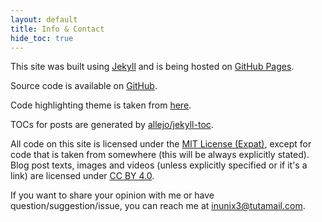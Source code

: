 ```yaml
---
layout: default
title: Info & Contact
hide_toc: true
---
```


This site was built using [Jekyll](https://jekyllrb.com/) and is being hosted on
[GitHub Pages](https://pages.github.com/).

Source code is available on [GitHub](https://github.com/inunix3/inunix3.github.io).

Code highlighting theme is taken from [here](https://github.com/aahan/pygments-github-style).

TOCs for posts are generated by [allejo/jekyll-toc](https://github.com/allejo/jekyll-toc).

All code on this site is licensed under the [MIT License (Expat)](https://opensource.org/license/mit),
except for code that is taken from somewhere (this will be always explicitly stated).
Blog post texts, images and videos (unless explicitly specified or if it's a link) are licensed
under [CC BY 4.0](https://creativecommons.org/licenses/by/4.0/).

If you want to share your opinion with me or have question/suggestion/issue, you can reach
me at <a href="mailto:inunix3@tutamail.com">inunix3@tutamail.com</a>.
